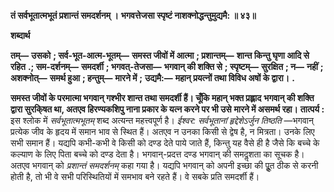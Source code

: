 **तं सर्वभूतात्मभूतं प्रशान्तं समदर्शनम् ।** **भगवत्तेजसा स्पृष्टं नाशक्नोद्धन्तुमुद्यमै: ॥ ४३॥** 

**शब्दार्थ** 

**तम्—** **उसको** **; सर्व-भूत-आत्म-भूतम्—** **समस्त जीवों में आत्मा** **; प्रशान्तम्—** **शान्त किन्तु घृणा आदि से रहित** **.; सम-दर्शनम्—** **समदर्शी** **; भगवत्-तेजसा—** **भगवान् की शक्ति से** **; स्पृष्टम्—** **सुरक्षित** **; न—** **नहीं** **; अशक्नोत्—** **समर्थ हुआ** **; हन्तुम्—** **मारने में** **;** **उद्यमै:—** **महान् प्रयत्नों तथा विविध अषों के द्वारा।** **.** 

**समस्त जीवों के परमात्मा भगवान् गश्भीर शान्त तथा समदर्शी हैं। चूँकि महान् भक्त प्रह्लाद** **भगवान् की शक्ति द्वारा सुरकि्षत था, अतएव हिरण्यकशिपु नाना प्रकार के यत्न करने पर भी उसे** **मारने में असमर्थ रहा।** **तात्पर्य :** इस श्लोक में *सर्वभूतात्मभूतम्* शब्द अत्यन्त महत्त्वपूर्ण है। *ईश्वर: सर्वभूतानां हृद्देशेऽर्जुन* *तिष्ठति* —भगवान् प्रत्येक जीव के हृदय में समान भाव से स्थित हैं। अतएव न उनका किसी से द्वेष है, न मित्रता। उनके लिए सभी समान हैं। यद्यपि कभी-कभी वे किसी को दण्ड देते पाये जाते हैं, किन्तु यह वैसे ही है जैसे कि बच्चे के कल्याण के लिए पिता बच्चे को दण्ड देता है। भगवान्-प्रदत्त दण्ड भगवान् की समदॢशता का सूचक है। अतएव भगवान् को *प्रशान्तं समदर्शनम्* कहा गया है। यद्यपि भगवान् को अपनी इच्छा की पूॢत ठीक से करनी होती है, तो भी वे सभी परिस्थितियों में समभाव बने रहते हैं। वे सबके प्रति समदर्शी हैं।  